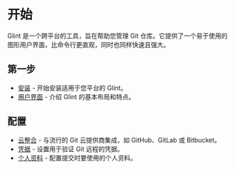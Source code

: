 # 开始
Glint 是一个跨平台的工具，旨在帮助您管理 Git 仓库。它提供了一个易于使用的图形用户界面，比命令行更直观，同时也同样快速且强大。

## 第一步
* [安装](/docs/安装) - 开始安装适用于您平台的 Glint。
* [用户界面](/docs/用户界面) - 介绍 Glint 的基本布局和特点。

## 配置
* [云整合](/docs/云整合) - 与流行的 Git 云提供商集成，如 GitHub、GitLab 或 Bitbucket。
* [凭据](/docs/凭据) - 设置用于验证 Git 远程的凭据。
* [个人资料](/docs/个人资料) - 配置提交时要使用的个人资料。
